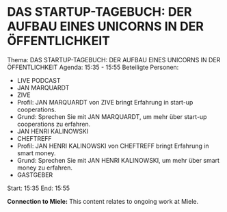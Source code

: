 # DAS STARTUP-TAGEBUCH: DER AUFBAU EINES UNICORNS IN DER ÖFFENTLICHKEIT
Thema: DAS STARTUP-TAGEBUCH: DER AUFBAU EINES UNICORNS IN DER ÖFFENTLICHKEIT
Agenda: 15:35 - 15:55
Beteiligte Personen:
- LIVE PODCAST
- JAN MARQUARDT
- ZIVE
- Profil: JAN MARQUARDT von ZIVE bringt Erfahrung in start-up cooperations.
- Grund: Sprechen Sie mit JAN MARQUARDT, um mehr über start-up cooperations zu erfahren.
- JAN HENRI KALINOWSKI
- CHEFTREFF
- Profil: JAN HENRI KALINOWSKI von CHEFTREFF bringt Erfahrung in smart money.
- Grund: Sprechen Sie mit JAN HENRI KALINOWSKI, um mehr über smart money zu erfahren.
- GASTGEBER

Start: 15:35
End: 15:55

**Connection to Miele:** This content relates to ongoing work at Miele.
